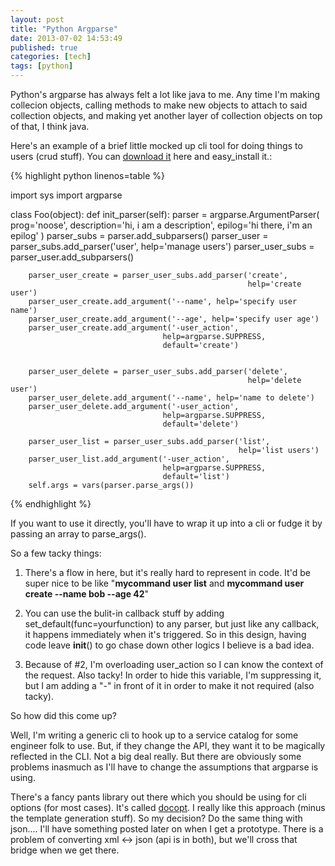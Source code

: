 ```yaml
---
layout: post
title: "Python Argparse"
date: 2013-07-02 14:53:49
published: true
categories: [tech]
tags: [python]
---
```


Python's argparse has always felt a lot like java to me. Any time I'm making collecion objects, calling methods to make new objects to attach to said collection objects, and making yet another layer of collection objects on top of that, I think java.

Here's an example of a brief little mocked up cli tool for doing things to users (crud stuff). You can [download it][tarball] here and easy_install it.:

{% highlight python linenos=table %}

import sys
import argparse

class Foo(object):
    def init_parser(self):
        parser = argparse.ArgumentParser(
            prog='noose',
            description='hi, i am a description',
            epilog='hi there, i\'m an epilog'
        )
        parser_subs = parser.add_subparsers()
        parser_user = parser_subs.add_parser('user', help='manage users')
        parser_user_subs = parser_user.add_subparsers()

        parser_user_create = parser_user_subs.add_parser('create',
                                                         help='create user')
        parser_user_create.add_argument('--name', help='specify user name')
        parser_user_create.add_argument('--age', help='specify user age')
        parser_user_create.add_argument('-user_action',
                                      help=argparse.SUPPRESS,
                                      default='create')


        parser_user_delete = parser_user_subs.add_parser('delete',
                                                         help='delete user')
        parser_user_delete.add_argument('--name', help='name to delete')
        parser_user_delete.add_argument('-user_action',
                                      help=argparse.SUPPRESS,
                                      default='delete')

        parser_user_list = parser_user_subs.add_parser('list',
                                                       help='list users')
        parser_user_list.add_argument('-user_action',
                                      help=argparse.SUPPRESS,
                                      default='list')
        self.args = vars(parser.parse_args())

{% endhighlight %}

If you want to use it directly, you'll have to wrap it up into a cli or fudge it by passing an array to parse_args().

So a few tacky things:

1) There's a flow in here, but it's really hard to represent in code. It'd be super nice to be like "**mycommand user list** and **mycommand user create --name bob --age 42**" 

2) You can use the bulit-in callback stuff by adding set_default(func=yourfunction) to any parser, but just like any callback, it happens immediately when it's triggered. So in this design, having code leave __init__() to go chase down other logics I believe is a bad idea.

3) Because of #2, I'm overloading user_action so I can know the context of the request. Also tacky! In order to hide this variable, I'm suppressing it, but I am adding a "-" in front of it in order to make it not required (also tacky).

So how did this come up?

Well, I'm writing a generic cli to hook up to a service catalog for some engineer folk to use. But, if they change the API, they want it to be magically reflected in the CLI. Not a big deal really. But there are obviously some problems inasmuch as I'll have to change the assumptions that argparse is using. 

There's a fancy pants library out there which you should be using for cli options (for most cases). It's called [docopt][docopt]. I really like this approach (minus the template generation stuff). So my decision? Do the same thing with json.... I'll have something posted later on when I get a prototype. There is a problem of converting xml <-> json (api is in both), but we'll cross that bridge when we get there.



[tarball]: /images/posts/2013-07-02-Python-Argparse/foo.tar.gz
[docopt]: https://github.com/docopt/docopt